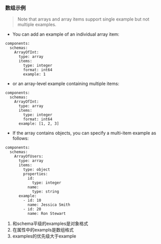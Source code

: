 ### 数组示例
> Note that arrays and array items support single example but not multiple examples.      
- You can add an example of an individual array item:
```
components:
  schemas:
    ArrayOfInt:
      type: array
      items:
        type: integer
        format: int64
        example: 1
```
- or an array-level example containing multiple items:
```
components:
  schemas:
    ArrayOfInt:
      type: array
      items:
        type: integer
        format: int64
      example: [1, 2, 3]
```
- If the array contains objects, you can specify a multi-item example as follows:
```
components:
  schemas:
    ArrayOfUsers:
      type: array
      items:
        type: object
        properties:
          id:
            type: integer
          name:
            type: string
      example:
        - id: 10
          name: Jessica Smith
        - id: 20
          name: Ron Stewart
```

1. 和schema平级的examples是对象格式
2. 在属性中的exampls是数组格式
3. examples的优先级大于example